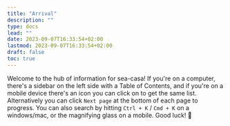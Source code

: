 ```yaml
---
title: "Arrival"
description: ""
type: docs
lead: ""
date: 2023-09-07T16:33:54+02:00
lastmod: 2023-09-07T16:33:54+02:00
draft: false
toc: true
---
```


Welcome to the hub of information for sea-casa! If you're on a computer, there's a sidebar on the left side with a Table of Contents, and if you're on a mobile device there's an icon you can click on to get the same list. Alternatively you can click `Next page` at the bottom of each page to progress. You can also search by hitting `Ctrl + K` / `Cmd + K` on a windows/mac, or the magnifying glass on a mobile. Good luck! 💯
